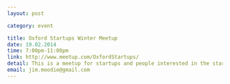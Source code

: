 ```yaml
---
layout: post

category: event

title: Oxford Startups Winter Meetup
date: 19.02.2014
time: 7:00pm-11:00pm
link: http://www.meetup.com/OxfordStartups/
detail: This is a meetup for startups and people interested in the startup scene in Oxford. It is particularly intended to help people inside and outside the universities meet up. It is focused on software startups but everyone is welcome.
email: jim.moodie@gmail.com
---
```

